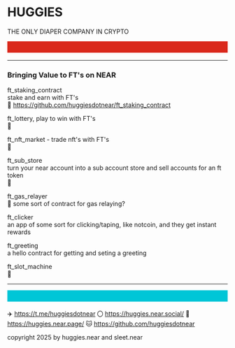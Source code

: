 # HUGGIES

THE ONLY DIAPER COMPANY IN CRYPTO

![](../src/red_banner_100px.svg)

---

### Bringing Value to FT's on NEAR

ft_staking_contract
<br/>
stake and earn with FT's
<br/>
🍴 https://github.com/huggiesdotnear/ft_staking_contract


ft_lottery, play to win with FT's
<br/>
🚧

ft_nft_market - trade nft's with FT's
<br/>
🚧

ft_sub_store
<br/>
turn your near account into a sub account store and sell accounts for an ft token
<br/>
🚧


ft_gas_relayer
<br/>
🚧 some sort of contract for gas relaying?

ft_clicker
<br/>
an app of some sort for clicking/taping, like notcoin, and they get instant rewards

ft_greeting
<br/>
a hello contract for getting and seting a greeting


ft_slot_machine
<br/>
🚧

---
![](../src/blue_banner_100px.svg)

✈️ https://t.me/huggiesdotnear
〇 https://huggies.near.social/
🔗 https://huggies.near.page/
🐱 https://github.com/huggiesdotnear

copyright 2025 by huggies.near and sleet.near
